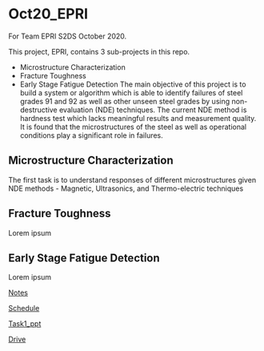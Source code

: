 # Oct20_EPRI
For Team EPRI S2DS October 2020.


This project, EPRI, contains 3 sub-projects in this repo.
 * Microstructure Characterization
 * Fracture Toughness
 * Early Stage Fatigue Detection
The main objective of this project is to build a system or algorithm which is able to identify failures of steel grades 91 and 92 as well as other unseen steel grades by using non-destructive evaluation (NDE) techniques. The current NDE method is hardness test which lacks meaningful results and measurement quality. It is found that the microstructures of the steel as well as operational conditions play a significant role in failures.

## Microstructure Characterization
The first task is to understand responses of different microstructures given NDE methods - Magnetic, Ultrasonics, and Thermo-electric techniques


## Fracture Toughness
Lorem ipsum



## Early Stage Fatigue Detection
Lorem ipsum


[Notes](https://docs.google.com/document/d/1_8HSxKLifdZpNco2R6hCWIW6vQlPRSUpxpNqa5SYH8E)

[Schedule](https://docs.google.com/document/d/1Up_pa0ke6wyo4jn19nN48EyxbP5PSi_h/edit)

[Task1_ppt](https://docs.google.com/presentation/d/1QcZ-V8CXSpTUVbvfbHhydaB4qMhmnLku/edit?usp=drive_web&ouid=108700018416396420286&dls=true)

[Drive](https://drive.google.com/drive/folders/18NV_jjDFdq_Y-7V8B-2fPNCj60IIbeJs)



